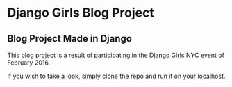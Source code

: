 # Django Girls Blog Project

## Blog Project Made in Django

This blog project is a result of participating in the <a href="https://djangogirls.org/nyc/">Django Girls NYC</a> event of February 2016.

If you wish to take a look, simply clone the repo and run it on your localhost.
